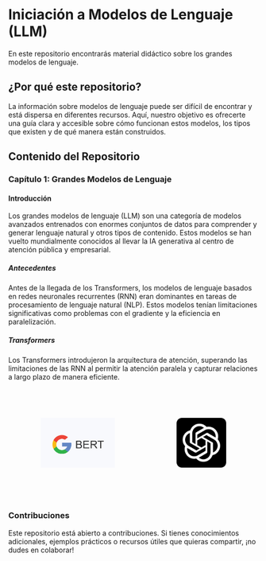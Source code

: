 # Iniciación a Modelos de Lenguaje (LLM)

En este repositorio encontrarás material didáctico sobre los grandes modelos de lenguaje.

## ¿Por qué este repositorio?

La información sobre modelos de lenguaje puede ser difícil de encontrar y está dispersa en diferentes recursos. Aquí, nuestro objetivo es ofrecerte una guía clara y accesible sobre cómo funcionan estos modelos, los tipos que existen y de qué manera están construidos.

## Contenido del Repositorio

### Capítulo 1: Grandes Modelos de Lenguaje

#### Introducción

Los grandes modelos de lenguaje (LLM) son una categoría de modelos avanzados entrenados con enormes conjuntos de datos para comprender y generar lenguaje natural y otros tipos de contenido. Estos modelos se han vuelto mundialmente conocidos al llevar la IA generativa al centro de atención pública y empresarial.

##### Antecedentes

Antes de la llegada de los Transformers, los modelos de lenguaje basados en redes neuronales recurrentes (RNN) eran dominantes en tareas de procesamiento de lenguaje natural (NLP). Estos modelos tenían limitaciones significativas como problemas con el gradiente y la eficiencia en paralelización.

##### Transformers

Los Transformers introdujeron la arquitectura de atención, superando las limitaciones de las RNN al permitir la atención paralela y capturar relaciones a largo plazo de manera eficiente.

<p align="center">
  <img src="bert.png" alt="Logo de BERT" style="height: 100px; margin: 60px;">
  <img src="chatgpt.png" alt="Logo de ChatGPT" style="height: 100px; margin: 60px;">
</p>




### Contribuciones

Este repositorio está abierto a contribuciones. Si tienes conocimientos adicionales, ejemplos prácticos o recursos útiles que quieras compartir, ¡no dudes en colaborar!
